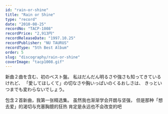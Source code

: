 ```yaml
---
id: "rain-or-shine"
title: "Rain or Shine"
type: "record"
date: "2010-08-25"
recordNo: "TACP-1008"
recordPrice: "2,913円"
recordReleaseDate: "1997.10.25"
recordPublisher: "NU TAURUS"
recordType: "5th Best Album"
order: 5
slug: "discography/rain-or-shine"
coverImage: "tacp1008.gif"
---
```


新曲２曲を含む、初のベスト盤。 私はだんだん明るさや強さも知ってきているけれど、 「愛してほしくて」の切なさや胸いっぱいのくるおしさは、 きっといつまでも変わらないでしょう。  
  
包含２首新曲，我第一张精选集。 虽然我也渐渐学会开朗与坚强， 但是那种「想去爱」的渴切与充塞胸臆的狂热 肯定是永远也不会改变的吧
